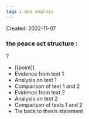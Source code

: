```yaml
---
tags : mod englais
---
```

Created: 2022-11-07

### the peace act structure :
?
- [[point]] 
- Evidence from text 1 
- Analysis on text 1 
- Comparison of text 1 and 2 
- Evidence from text 2 
- Analysis on text 2 
- Comparison of texts 1 and 2 
- Tie back to thesis statement
<!--SR:!2023-01-26,3,270-->